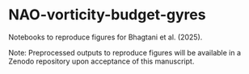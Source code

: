 # NAO-vorticity-budget-gyres
Notebooks to reproduce figures for Bhagtani et al. (2025).

Note: Preprocessed outputs to reproduce figures will be available in a Zenodo repository upon acceptance of this manuscript.
